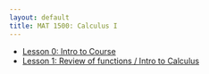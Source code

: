 ```yaml
---
layout: default
title: MAT 1500: Calculus I
---
```


* [Lesson 0: Intro to Course](lesson0.html)
* [Lesson 1: Review of functions / Intro to Calculus](lesson1.html)
